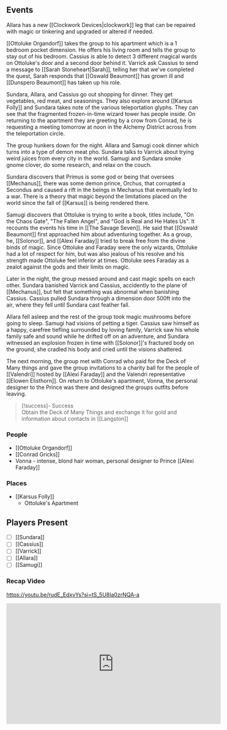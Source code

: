 ## Events
Allara has a new [[Clockwork Devices|clockwork]] leg that can be repaired with magic or tinkering and upgraded or altered if needed. 

[[Ottoluke Organdorf]] takes the group to his apartment which is a 1 bedroom pocket dimension. He offers his living room and tells the group to stay out of his bedroom. Cassius is able to detect 3 different magical wards on Ottoluke's door and a second door behind it. Varrick ask Cassius to send a message to [[Sarah Stoneheart|Sarah]], telling her that we've completed the quest, Sarah responds that [[Oswald Beaumont]] has grown ill and [[Dunspero Beaumont]] has taken up his role.

Sundara, Allara, and Cassius go out shopping for dinner. They get vegetables, red meat, and seasonings. They also explore around [[Karsus Folly]] and Sundara takes note of the various teleportation glyphs. They can see that the fragmented frozen-in-time wizard tower has people inside. On returning to the apartment they are greeting by a crow from Conrad, he is requesting a meeting tomorrow at noon in the Alchemy District across from the teleportation circle. 

The group hunkers down for the night. Allara and Samugi cook dinner which turns into a type of demon meat pho. Sundara talks to Varrick about trying weird juices from every city in the world. Samugi and Sundara smoke gnome clover, do some research, and relax on the couch. 

Sundara discovers that Primus is some god or being that oversees [[Mechanus]], there was some demon prince, Orchus, that corrupted a Secondus and caused a rift in the beings in Mechanus that eventually led to a war. There is a theory that magic beyond the limitations placed on the world since the fall of [[Karsus]] is being rendered there.

Samugi discovers that Ottoluke is trying to write a book, titles include, "On the Chaos Gate", "The Fallen Angel", and "God is Real and He Hates Us". It recounts the events his time in [[The Savage Seven]]. He said that [[Oswald Beaumont]] first approached him about adventuring together. As a group, he, [[Solonor]], and [[Alexi Faraday]] tried to break free from the divine binds of magic. Since Ottoluke and Faraday were the only wizards, Ottoluke had a lot of respect for him, but was also jealous of his resolve and his strength made Ottoluke feel inferior at times. Ottoluke sees Faraday as a zealot against the gods and their limits on magic.

Later in the night, the group messed around and cast magic spells on each other. Sundara banished Varrick and Cassius, accidently to the plane of [[Mechanus]], but felt that something was abnormal when banishing Cassius. Cassius pulled Sundara through a dimension door 500ft into the air, where they fell until Sundara cast feather fall. 

Allara fell asleep and the rest of the group took magic mushrooms before going to sleep. Samugi had visions of petting a tiger. Cassius saw himself as a happy, carefree tiefling surrounded by loving family, Varrick saw his whole family safe and sound while he drifted off on an adventure, and Sundara witnessed an explosion frozen in time with [[Solonor]]'s fractured body on the ground, she cradled his body and cried until the visions shattered. 

The next morning, the group met with Conrad who paid for the Deck of Many things and gave the group invitations to a charity ball for the people of [[Valendri]] hosted by [[Alexi Faraday]] and the Valendri representative [[Elowen Elisthorn]]. On return to Ottoluke's apartment, Vonna, the personal designer to the Prince was there and designed the groups outfits before leaving.

> [!success]- Success  
> Obtain the Deck of Many Things and exchange it for gold and information about contacts in [[Langston]] 

### People
- [[Ottoluke Organdorf]]
- [[Conrad Gricks]]
- Vonna - intense, blond hair woman, personal designer to Prince [[Alexi Faraday]] 

### Places 
- [[Karsus Folly]] 
	- Ottoluke's Apartment

## Players Present
- [ ] [[Sundara]] 
- [ ] [[Cassius]] 
- [ ] [[Varrick]] 
- [ ] [[Allara]] 
- [ ] [[Samugi]] 

### Recap Video
https://youtu.be/rudE_EdxvYs?si=tS_5U8Ia0zrNQA-a

<iframe width="560" height="315" src="https://www.youtube.com/embed/rudE_EdxvYs?si=T-ZScdYh1JlhgDO3" title="YouTube video player" frameborder="0" allow="accelerometer; autoplay; clipboard-write; encrypted-media; gyroscope; picture-in-picture; web-share" referrerpolicy="strict-origin-when-cross-origin" allowfullscreen></iframe>

